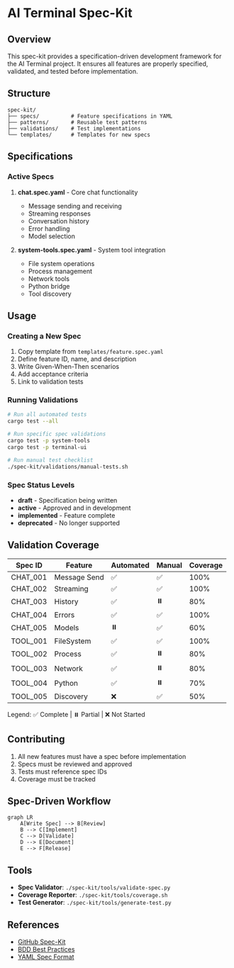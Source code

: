 # AI Terminal Spec-Kit

## Overview

This spec-kit provides a specification-driven development framework for the AI Terminal project. It ensures all features are properly specified, validated, and tested before implementation.

## Structure

```
spec-kit/
├── specs/          # Feature specifications in YAML
├── patterns/       # Reusable test patterns
├── validations/    # Test implementations
└── templates/      # Templates for new specs
```

## Specifications

### Active Specs

1. **chat.spec.yaml** - Core chat functionality
   - Message sending and receiving
   - Streaming responses
   - Conversation history
   - Error handling
   - Model selection

2. **system-tools.spec.yaml** - System tool integration
   - File system operations
   - Process management
   - Network tools
   - Python bridge
   - Tool discovery

## Usage

### Creating a New Spec

1. Copy template from `templates/feature.spec.yaml`
2. Define feature ID, name, and description
3. Write Given-When-Then scenarios
4. Add acceptance criteria
5. Link to validation tests

### Running Validations

```bash
# Run all automated tests
cargo test --all

# Run specific spec validations
cargo test -p system-tools
cargo test -p terminal-ui

# Run manual test checklist
./spec-kit/validations/manual-tests.sh
```

### Spec Status Levels

- **draft** - Specification being written
- **active** - Approved and in development
- **implemented** - Feature complete
- **deprecated** - No longer supported

## Validation Coverage

| Spec ID | Feature | Automated | Manual | Coverage |
|---------|---------|-----------|--------|----------|
| CHAT_001 | Message Send | ✅ | ✅ | 100% |
| CHAT_002 | Streaming | ✅ | ✅ | 100% |
| CHAT_003 | History | ✅ | ⏸️ | 80% |
| CHAT_004 | Errors | ✅ | ✅ | 100% |
| CHAT_005 | Models | ⏸️ | ✅ | 60% |
| TOOL_001 | FileSystem | ✅ | ✅ | 100% |
| TOOL_002 | Process | ✅ | ⏸️ | 80% |
| TOOL_003 | Network | ✅ | ⏸️ | 80% |
| TOOL_004 | Python | ✅ | ⏸️ | 70% |
| TOOL_005 | Discovery | ❌ | ✅ | 50% |

Legend: ✅ Complete | ⏸️ Partial | ❌ Not Started

## Contributing

1. All new features must have a spec before implementation
2. Specs must be reviewed and approved
3. Tests must reference spec IDs
4. Coverage must be tracked

## Spec-Driven Workflow

```mermaid
graph LR
    A[Write Spec] --> B[Review]
    B --> C[Implement]
    C --> D[Validate]
    D --> E[Document]
    E --> F[Release]
```

## Tools

- **Spec Validator**: `./spec-kit/tools/validate-spec.py`
- **Coverage Reporter**: `./spec-kit/tools/coverage.sh`
- **Test Generator**: `./spec-kit/tools/generate-test.py`

## References

- [GitHub Spec-Kit](https://github.com/github/spec-kit)
- [BDD Best Practices](https://cucumber.io/docs/bdd/)
- [YAML Spec Format](https://yaml.org/spec/)
